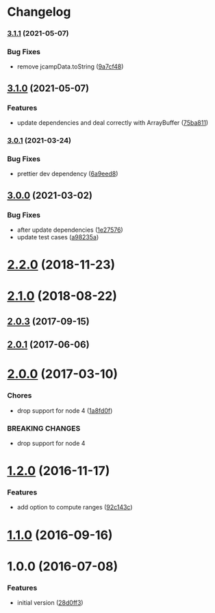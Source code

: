 # Changelog

### [3.1.1](https://www.github.com/cheminfo/nmr-metadata/compare/v3.1.0...v3.1.1) (2021-05-07)


### Bug Fixes

* remove jcampData.toString ([9a7cf48](https://www.github.com/cheminfo/nmr-metadata/commit/9a7cf4843f3fc1cb8c6734c96b81d1729e75b025))

## [3.1.0](https://www.github.com/cheminfo/nmr-metadata/compare/v3.0.1...v3.1.0) (2021-05-07)


### Features

* update dependencies and deal correctly with ArrayBuffer ([75ba811](https://www.github.com/cheminfo/nmr-metadata/commit/75ba81126fa533884f76692f73639bfd1262aea4))

### [3.0.1](https://www.github.com/cheminfo/nmr-metadata/compare/v3.0.0...v3.0.1) (2021-03-24)


### Bug Fixes

* prettier dev dependency ([6a9eed8](https://www.github.com/cheminfo/nmr-metadata/commit/6a9eed852e43823aa1a040c2dcf77ea85e8526a7))

## [3.0.0](https://github.com/cheminfo/nmr-metadata/compare/v2.4.0...v3.0.0) (2021-03-02)


### Bug Fixes

* after update dependencies ([1e27576](https://github.com/cheminfo/nmr-metadata/commit/1e27576726077533976add748bc356960171297b))
* update test cases ([a98235a](https://github.com/cheminfo/nmr-metadata/commit/a98235a6671cdcf4004c5e9040262341678e110b))

# [2.2.0](https://github.com/cheminfo/nmr-metadata/compare/v2.1.1...v2.2.0) (2018-11-23)



<a name="2.1.0"></a>
# [2.1.0](https://github.com/cheminfo/nmr-metadata/compare/v2.0.3...v2.1.0) (2018-08-22)



<a name="2.0.3"></a>
## [2.0.3](https://github.com/cheminfo/nmr-metadata/compare/v2.0.2...v2.0.3) (2017-09-15)



<a name="2.0.1"></a>
## [2.0.1](https://github.com/cheminfo/nmr-metadata/compare/v2.0.0...v2.0.1) (2017-06-06)



<a name="2.0.0"></a>
# [2.0.0](https://github.com/cheminfo/nmr-metadata/compare/v1.2.0...v2.0.0) (2017-03-10)


### Chores

* drop support for node 4 ([1a8fd0f](https://github.com/cheminfo/nmr-metadata/commit/1a8fd0f))


### BREAKING CHANGES

* drop support for node 4



<a name="1.2.0"></a>
# [1.2.0](https://github.com/cheminfo/nmr-metadata/compare/v1.1.0...v1.2.0) (2016-11-17)


### Features

* add option to compute ranges ([92c143c](https://github.com/cheminfo/nmr-metadata/commit/92c143c))



<a name="1.1.0"></a>
# [1.1.0](https://github.com/cheminfo/nmr-metadata/compare/v1.0.0...v1.1.0) (2016-09-16)



<a name="1.0.0"></a>
# 1.0.0 (2016-07-08)


### Features

* initial version ([28d0ff3](https://github.com/cheminfo/nmr-metadata/commit/28d0ff3))
